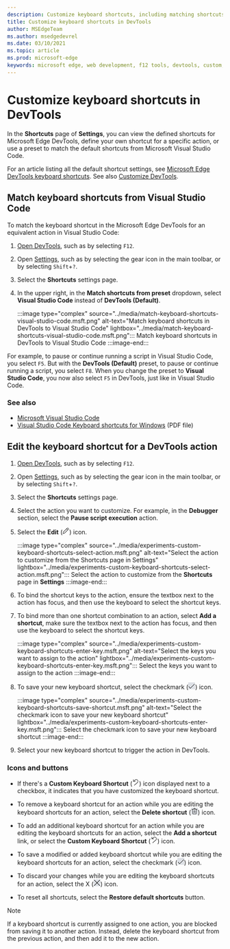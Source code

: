 ```yaml
---
description: Customize keyboard shortcuts, including matching shortcuts from Visual Studio Code.
title: Customize keyboard shortcuts in DevTools
author: MSEdgeTeam
ms.author: msedgedevrel
ms.date: 03/10/2021
ms.topic: article
ms.prod: microsoft-edge
keywords: microsoft edge, web development, f12 tools, devtools, custom, shortcuts, keyboard, visual studio code
---
```

# Customize keyboard shortcuts in DevTools

In the **Shortcuts** page of **Settings**, you can view the defined shortcuts for Microsoft Edge DevTools, define your own shortcut for a specific action, or use a preset to match the default shortcuts from Microsoft Visual Studio Code.

For an article listing all the default shortcut settings, see [Microsoft Edge DevTools keyboard shortcuts][DevToolsShortcuts].  See also [Customize DevTools][DevToolsCustomizeSettings].


## Match keyboard shortcuts from Visual Studio Code

To match the keyboard shortcut in the Microsoft Edge DevTools for an equivalent action in Visual Studio Code:

1.  [Open DevTools][DevtoolsOpenMain], such as by selecting `F12`.
1.  Open [Settings][DevToolsCustomizeSettings], such as by selecting the gear icon in the main toolbar, or by selecting `Shift`+`?`.
1.  Select the **Shortcuts** settings page.
1.  In the upper right, in the **Match shortcuts from preset** dropdown, select **Visual Studio Code** instead of **DevTools (Default)**.

    :::image type="complex" source="../media/match-keyboard-shortcuts-visual-studio-code.msft.png" alt-text="Match keyboard shortcuts in DevTools to Visual Studio Code" lightbox="../media/match-keyboard-shortcuts-visual-studio-code.msft.png":::
       Match keyboard shortcuts in DevTools to Visual Studio Code
    :::image-end:::

For example, to pause or continue running a script in Visual Studio Code, you select `F5`.  But with the **DevTools (Default)** preset, to pause or continue running a script, you select `F8`.  When you change the preset to **Visual Studio Code**, you now also select `F5` in DevTools, just like in Visual Studio Code.

### See also

* [Microsoft Visual Studio Code][VisualStudioCode]
* [Visual Studio Code Keyboard shortcuts for Windows][VisualStudioCodeShortcutsKeyboardWindows] (PDF file)


## Edit the keyboard shortcut for a DevTools action

1.  [Open DevTools][DevtoolsOpenMain], such as by selecting `F12`.
1.  Open [Settings][DevToolsCustomizeSettings], such as by selecting the gear icon in the main toolbar, or by selecting `Shift`+`?`.
1.  Select the **Shortcuts** settings page.
1.  Select the action you want to customize.  For example, in the **Debugger** section, select the **Pause script execution** action.
1.  Select the **Edit** (![EditKeyboardShortcut](../media/edit-keyboard-shortcut-icon.msft.png)) icon.

    :::image type="complex" source="../media/experiments-custom-keyboard-shortcuts-select-action.msft.png" alt-text="Select the action to customize from the Shortcuts page in Settings" lightbox="../media/experiments-custom-keyboard-shortcuts-select-action.msft.png":::
       Select the action to customize from the **Shortcuts** page in **Settings**
    :::image-end:::

1.  To bind the shortcut keys to the action, ensure the textbox next to the action has focus, and then use the keyboard to select the shortcut keys.
1.  To bind more than one shortcut combination to an action, select **Add a shortcut**, make sure the textbox next to the action has focus, and then use the keyboard to select the shortcut keys.

    :::image type="complex" source="../media/experiments-custom-keyboard-shortcuts-enter-key.msft.png" alt-text="Select the keys you want to assign to the action" lightbox="../media/experiments-custom-keyboard-shortcuts-enter-key.msft.png":::
       Select the keys you want to assign to the action
    :::image-end:::

1.  To save your new keyboard shortcut, select the checkmark (![CheckmarkKeyboardShortcut](../media/checkmark-keyboard-shortcut-icon.msft.png)) icon.

    :::image type="complex" source="../media/experiments-custom-keyboard-shortcuts-save-shortcut.msft.png" alt-text="Select the checkmark icon to save your new keyboard shortcut" lightbox="../media/experiments-custom-keyboard-shortcuts-enter-key.msft.png":::
       Select the checkmark icon to save your new keyboard shortcut
    :::image-end:::

1.  Select your new keyboard shortcut to trigger the action in DevTools.


### Icons and buttons

<!-- keep in same order as screenshot: -->

*  If there's a **Custom Keyboard Shortcut** (![CustomKeyboardShortcut](../media/custom-keyboard-shortcut-icon.msft.png)) icon displayed next to a checkbox, it indicates that you have customized the keyboard shortcut.

*  To remove a keyboard shortcut for an action while you are editing the keyboard shortcuts for an action, select the **Delete shortcut** (![DeleteKeyboardShortcut](../media/delete-keyboard-shortcut-icon.msft.png)) icon.

*  To add an additional keyboard shortcut for an action while you are editing the keyboard shortcuts for an action, select the **Add a shortcut** link, or select the **Custom Keyboard Shortcut** (![CustomKeyboardShortcut](../media/custom-keyboard-shortcut-icon.msft.png)) icon.

*  To save a modified or added keyboard shortcut while you are editing the keyboard shortcuts for an action, select the checkmark (![CheckmarkKeyboardShortcut](../media/checkmark-keyboard-shortcut-icon.msft.png)) icon.

*  To discard your changes while you are editing the keyboard shortcuts for an action, select the X (![XKeyboardShortcut](../media/discard-changes-keyboard-shortcut-icon.msft.png)) icon.

*  To reset all shortcuts, select the **Restore default shortcuts** button.

> [!NOTE]
> If a keyboard shortcut is currently assigned to one action, you are blocked from saving it to another action.  Instead, delete the keyboard shortcut from the previous action, and then add it to the new action.


<!-- ====================================================================== -->
<!-- links -->
[DevToolsCustomizeSettings]: ./index.md#settings "Settings - Customize Microsoft Edge DevTools | Microsoft Docs"
[DevtoolsOpenMain]: ../open/index.md "Open Microsoft Edge DevTools | Microsoft Docs"
[DevToolsShortcuts]: ../shortcuts/index.md "Microsoft Edge DevTools keyboard shortcuts | Microsoft Docs"
<!-- external links -->
[VisualStudioCode]: https://code.visualstudio.com "Microsoft Visual Studio Code"
[VisualStudioCodeShortcutsKeyboardWindows]: https://code.visualstudio.com/shortcuts/keyboard-shortcuts-windows.pdf "Visual Studio Code Keyboard shortcuts for Windows | Microsoft Visual Studio Code"
